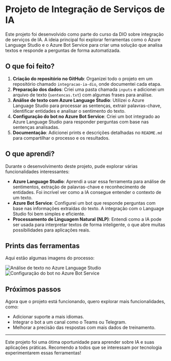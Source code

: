 # Projeto de Integração de Serviços de IA

Este projeto foi desenvolvido como parte do curso da DIO sobre integração de serviços de IA. A ideia principal foi explorar ferramentas como o Azure Language Studio e o Azure Bot Service para criar uma solução que analisa textos e responde a perguntas de forma automatizada.

## O que foi feito?

1. **Criação do repositório no GitHub**: Organizei todo o projeto em um repositório chamado `integracao-ia-dio`, onde documentei cada etapa.
2. **Preparação dos dados**: Criei uma pasta chamada `inputs` e adicionei um arquivo de texto (`sentencas.txt`) com algumas frases para análise.
3. **Análise de texto com Azure Language Studio**: Utilizei o Azure Language Studio para processar as sentenças, extrair palavras-chave, identificar entidades e analisar o sentimento do texto.
4. **Configuração do bot no Azure Bot Service**: Criei um bot integrado ao Azure Language Studio para responder perguntas com base nas sentenças analisadas.
5. **Documentação**: Adicionei prints e descrições detalhadas no `README.md` para compartilhar o processo e os resultados.

## O que aprendi?

Durante o desenvolvimento deste projeto, pude explorar várias funcionalidades interessantes:
- **Azure Language Studio**: Aprendi a usar essa ferramenta para análise de sentimentos, extração de palavras-chave e reconhecimento de entidades. Foi incrível ver como a IA consegue entender o contexto de um texto.
- **Azure Bot Service**: Configurei um bot que responde perguntas com base nas informações extraídas do texto. A integração com o Language Studio foi bem simples e eficiente.
- **Processamento de Linguagem Natural (NLP)**: Entendi como a IA pode ser usada para interpretar textos de forma inteligente, o que abre muitas possibilidades para aplicações reais.

## Prints das ferramentas
Aqui estão algumas imagens do processo:

![Análise de texto no Azure Language Studio](link_para_imagem_1.png)
![Configuração do bot no Azure Bot Service](link_para_imagem_2.png)

## Próximos passos
Agora que o projeto está funcionando, quero explorar mais funcionalidades, como:
- Adicionar suporte a mais idiomas.
- Integrar o bot a um canal como o Teams ou Telegram.
- Melhorar a precisão das respostas com mais dados de treinamento.

---

Este projeto foi uma ótima oportunidade para aprender sobre IA e suas aplicações práticas. Recomendo a todos que se interessam por tecnologia experimentarem essas ferramentas!
